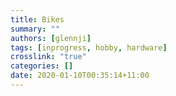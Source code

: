 ```yaml
---
title: Bikes
summary: ""
authors: [glennji]
tags: [inprogress, hobby, hardware]
crosslink: "true"
categories: []
date: 2020-01-10T00:35:14+11:00
---
```

